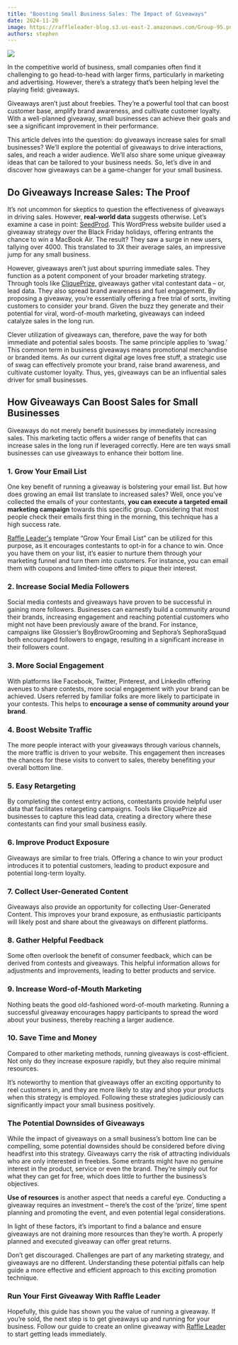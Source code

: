 ```yaml
---
title: "Boosting Small Business Sales: The Impact of Giveaways"
date: 2024-11-20
image: https://raffleleader-blog.s3.us-east-2.amazonaws.com/Group-95.png
authors: stephen
---
```


![](https://raffleleader-blog.s3.us-east-2.amazonaws.com/Group-95.png)

In the competitive world of business, small companies often find it challenging to go head-to-head with larger firms, particularly in marketing and advertising. However, there’s a strategy that’s been helping level the playing field: giveaways.

Giveaways aren’t just about freebies. They’re a powerful tool that can boost customer base, amplify brand awareness, and cultivate customer loyalty. With a well-planned giveaway, small businesses can achieve their goals and see a significant improvement in their performance.

This article delves into the question: do giveaways increase sales for small businesses? We’ll explore the potential of giveaways to drive interactions, sales, and reach a wider audience. We’ll also share some unique giveaway ideas that can be tailored to your business needs. So, let’s dive in and discover how giveaways can be a game-changer for your small business.

## Do Giveaways Increase Sales: The Proof

It’s not uncommon for skeptics to question the effectiveness of giveaways in driving sales. However, **real-world data** suggests otherwise. Let’s examine a case in point: [SeedProd](https://www.seedprod.com/). This WordPress website builder used a giveaway strategy over the Black Friday holidays, offering entrants the chance to win a MacBook Air. The result? They saw a surge in new users, tallying over 4000. This translated to 3X their average sales, an impressive jump for any small business.

However, giveaways aren’t just about spurring immediate sales. They function as a potent component of your broader marketing strategy. Through tools like [CliquePrize](https://www.cliqueprize.com/), giveaways gather vital contestant data – or, lead data. They also spread brand awareness and fuel engagement. By proposing a giveaway, you’re essentially offering a free trial of sorts, inviting customers to consider your brand. Given the buzz they generate and their potential for viral, word-of-mouth marketing, giveaways can indeed catalyze sales in the long run.

Clever utilization of giveaways can, therefore, pave the way for both immediate and potential sales boosts. The same principle applies to ‘swag.’ This common term in business giveaways means promotional merchandise or branded items. As our current digital age loves free stuff, a strategic use of swag can effectively promote your brand, raise brand awareness, and cultivate customer loyalty. Thus, yes, giveaways can be an influential sales driver for small businesses.

## How Giveaways Can Boost Sales for Small Businesses

Giveaways do not merely benefit businesses by immediately increasing sales. This marketing tactic offers a wider range of benefits that can increase sales in the long run if leveraged correctly. Here are ten ways small businesses can use giveaways to enhance their bottom line.

### 1. Grow Your Email List
One key benefit of running a giveaway is bolstering your email list. But how does growing an email list translate to increased sales? Well, once you’ve collected the emails of your contestants, **you can execute a targeted email marketing campaign** towards this specific group. Considering that most people check their emails first thing in the morning, this technique has a high success rate.

[Raffle Leader's](https://raffleleader.com/) template “Grow Your Email List” can be utilized for this purpose, as it encourages contestants to opt-in for a chance to win. Once you have them on your list, it’s easier to nurture them through your marketing funnel and turn them into customers. For instance, you can email them with coupons and limited-time offers to pique their interest.

### 2. Increase Social Media Followers
Social media contests and giveaways have proven to be successful in gaining more followers. Businesses can earnestly build a community around their brands, increasing engagement and reaching potential customers who might not have been previously aware of the brand. For instance, campaigns like Glossier’s BoyBrowGrooming and Sephora’s SephoraSquad both encouraged followers to engage, resulting in a significant increase in their followers count.

### 3. More Social Engagement
With platforms like Facebook, Twitter, Pinterest, and LinkedIn offering avenues to share contests, more social engagement with your brand can be achieved. Users referred by familiar folks are more likely to participate in your contests. This helps to **encourage a sense of community around your brand**.

### 4. Boost Website Traffic
The more people interact with your giveaways through various channels, the more traffic is driven to your website. This engagement then increases the chances for these visits to convert to sales, thereby benefiting your overall bottom line.

### 5. Easy Retargeting
By completing the contest entry actions, contestants provide helpful user data that facilitates retargeting campaigns. Tools like CliquePrize aid businesses to capture this lead data, creating a directory where these contestants can find your small business easily.

### 6. Improve Product Exposure
Giveaways are similar to free trials. Offering a chance to win your product introduces it to potential customers, leading to product exposure and potential long-term loyalty.

### 7. Collect User-Generated Content
Giveaways also provide an opportunity for collecting User-Generated Content. This improves your brand exposure, as enthusiastic participants will likely post and share about the giveaways on different platforms.

### 8. Gather Helpful Feedback
Some often overlook the benefit of consumer feedback, which can be derived from contests and giveaways. This helpful information allows for adjustments and improvements, leading to better products and service.

### 9. Increase Word-of-Mouth Marketing
Nothing beats the good old-fashioned word-of-mouth marketing. Running a successful giveaway encourages happy participants to spread the word about your business, thereby reaching a larger audience.

### 10. Save Time and Money
Compared to other marketing methods, running giveaways is cost-efficient. Not only do they increase exposure rapidly, but they also require minimal resources.

It’s noteworthy to mention that giveaways offer an exciting opportunity to reel customers in, and they are more likely to stay and shop your products when this strategy is employed. Following these strategies judiciously can significantly impact your small business positively.

### The Potential Downsides of Giveaways
While the impact of giveaways on a small business’s bottom line can be compelling, some potential downsides should be considered before diving headfirst into this strategy. Giveaways carry the risk of attracting individuals who are only interested in freebies. Some entrants might have no genuine interest in the product, service or even the brand. They’re simply out for what they can get for free, which does little to further the business’s objectives.

**Use of resources** is another aspect that needs a careful eye. Conducting a giveaway requires an investment – there’s the cost of the ‘prize’, time spent planning and promoting the event, and even potential legal considerations.

In light of these factors, it’s important to find a balance and ensure giveaways are not draining more resources than they’re worth. A properly planned and executed giveaway can offer great returns.

Don’t get discouraged. Challenges are part of any marketing strategy, and giveaways are no different. Understanding these potential pitfalls can help guide a more effective and efficient approach to this exciting promotion technique.

### Run Your First Giveaway With Raffle Leader
Hopefully, this guide has shown you the value of running a giveaway. If you’re sold, the next step is to get giveaways up and running for your business. Follow our guide to create an online giveaway with [Raffle Leader](https://raffleleader.com/) to start getting leads immediately.

<!-- This thought of being able to build my own side-project that could generate profit while I slept was always attractive to me.

![Image description](https://dev-to-uploads.s3.amazonaws.com/uploads/articles/e1r07ajn3gysdscjdkns.png)

So I’m happy to report that I’ve finally done it with my first software-as-a-service (SaaS) app, [CoverLetterGPT.xyz](http://CoverLetterGPT.xyz), which I launched in March 2023!

I’ll be the first to admit that the results aren’t spectacular, but they’re still something I’m very proud of: 

- over 5,000 registered users
- $203 monthly recurring revenue (MRR)

Below, I’m going to share with you how I built it (yes, it’s [open-source](https://github.com/vincanger/coverlettergpt)!), how I marketed and monetized it, along with a bunch of helpful resources to help you build your own profitable side-project.

## What the heck is CoverLetterGPT?

[CoverLetterGPT.xyz](http://CoverLetterGPT.xyz) was an idea I got after the OpenAI API was released. It’s an app that allows you to upload a PDF of your CV/resumé, along with the job description you’re applying to, and it will generate and edit unique cover letters for you based on this information.

{% embed https://youtu.be/ZhcFRD9cVrI %}

It also lets you save and manage your cover letters per each job, making it easy to make and apply to multiple jobs without having to keep copy and pasting all your important info into ChatGPT! 

## What’s the Tech Stack?

![Image description](https://dev-to-uploads.s3.amazonaws.com/uploads/articles/xpb97bgrx98bwxemrg0o.png)

CoverLetterGPT is entirely open-source, so you can [check out the code](https://github.com/vincanger/coverlettergpt), fork it, learn from it, make your own, submit a PR (I’d love you forever if you did 🙂)… whatever!

I built it using the [Wasp full-stack framework](https://wasp-lang.dev) which allowed me to ship it about 10x faster. 

Why? 

Because [Wasp](https://wasp-lang.dev) as a framework allows you to describe your app’s core features in a `main.wasp` config file. Then it continually compiles and “glues” these features into a React-ExpressJS-Prisma full-stack app for you. 

All you have to focus on is writing the client and server-side logic, and Wasp will do the boring stuff for you, like authentication & authorization, server config, email sending, and cron jobs. 

BTW, [Wasp](https://wasp-lang.dev) is open-source and free and you can help the project out a ton by starring the repo on GitHub: [https://www.github.com/wasp-lang/wasp](https://www.github.com/wasp-lang/wasp) 🙏

![https://media1.giphy.com/media/ZfK4cXKJTTay1Ava29/giphy.gif?cid=7941fdc6pmqo30ll0e4rzdiisbtagx97sx5t0znx4lk0auju&ep=v1_gifs_search&rid=giphy.gif&ct=g](https://media1.giphy.com/media/ZfK4cXKJTTay1Ava29/giphy.gif?cid=7941fdc6pmqo30ll0e4rzdiisbtagx97sx5t0znx4lk0auju&ep=v1_gifs_search&rid=giphy.gif&ct=g)

{% cta [https://www.github.com/wasp-lang/wasp](https://www.github.com/wasp-lang/wasp) %} ⭐️ Thanks For Your Support 🙏  {% endcta %}

For the UI, I used [Chakra UI](https://chakra-ui.com/), as I always do. I like that it’s a component-based UI library. This helps me build UI’s a lot faster than I would with Tailwind or vanilla CSS.

For payments, I used [Stripe](https://www.notion.so/How-I-Built-and-Open-Sourced-CoverLetterGPT-5-000-users-200-MRR-0d32f13fa00a440fb8e08c8dbf2b8a27?pvs=21), (I’ll go into the details of monetization below). 

The Server and Postgres Database are hosted on [https://railway.app](https://railway.app/), with the client on [Netlify.com](http://Netlify.com)’s free tier.

![Image description](https://dev-to-uploads.s3.amazonaws.com/uploads/articles/09ca1yaqodkb7b2vnwr9.png)

By the way, If you’re interested in building your own SaaS with almost the same stack as above, I also built a [free SaaS template](https://github.com/wasp-lang/SaaS-Template-GPT) you can use that will save you days of work!  

## How I Marketed It

My biggest take-away from this whole project was that open-sourcing it was the best way to market it!

This seems counter-intuitive, right? Why would making the code available for anyone to see and copy be good for a business? You’re basically rolling out a red carpet for competitors, aren’t you?

Well, not quite.

First of all, the number of people who will realistically spend the time and energy launching a direct competitor is low. Also, most people interested in your open-source code want to learn some aspect of it and apply it to their own ideas, not just copy yours directly.

Secondly, and most importantly, the fact that it’s open-source makes people a lot more receptive to you talking about it. 

![Image description](https://dev-to-uploads.s3.amazonaws.com/uploads/articles/q79djej6doj2yq10l2og.png)

When you present something you’ve built and give people the opportunity to learn from it, they’re much more welcoming! As a result, they’re more likely to upvote it, share it, use it, and recommend it to others.

This is exactly what happened with CoverLetterGPT! As a result of me sharing the open-source code, it get featured on the [IndieHackers.com](https://www.indiehackers.com/post/whats-new-don-t-build-things-no-one-wants-833ee752ba?utm_source=indie-hackers-emails&utm_campaign=ih-newsletter&utm_medium=email) newsletter (>100k subscribers), shared on blogs, and talked about on social media platforms.

![Image description](https://dev-to-uploads.s3.amazonaws.com/uploads/articles/44rlv65u97qhufbhqt0k.png)

And even though it’s a small, simple product, I tried launching it on [Product Hunt](http://producthunt.com), where it also performed considerably well.

So, all together, these initial efforts combined gave my product a good initial marketing presence. To this day, I haven’t really done much else to market it, except some twitter posts (and this post, if you want to consider it marketing 🤑).

## How I Monetized It

When I first launched in March 2023, I didn’t really expect anyone to pay for the product, but I wanted to learn how to use Stripe as a payments processor, thinking that the skills might be useful in the future.

So I started simple, and just put a one-time payment link for tips. No paywall, no subscriptions. It was entirely free to use with any tip amount welcome.

To my surprise, tips started coming in, with some as high as $10 dollars!

This encouraged me to force users to login to use the product, and add a paywall after users used up 3 credits.

My initial payment options were:

- $4.95 for a 3 months access
- $2.95 for 10 cover letter generations

![Image description](https://dev-to-uploads.s3.amazonaws.com/uploads/articles/golo3tnh3o0sy5sujrer.png)

That went reasonably well until I implemented the ability for users to use GPT to make finer edits to their generated cover letters. That’s when I changed my pricing and that’s when better profits started to come in:

- $5.95 / month subscription with GPT-4
- $2.95 / month subscription with GPT-3.5-turbo

Currently, over 90% of my customers choose the more powerful, more [expensive plan with GPT-4](https://openai.com/pricing), even though the 3 trial credits use the GPT-3.5-turbo model.

(I also integrated Bitcoin Lightning payments — check out the [repo](https://github.com/vincanger/coverlettergpt) if you want to learn how — but haven’t received any yet.)

Now, with an MRR of ~$203, my monthly profit of course depends on my costs, which are:

- Domain Name: $10/year
- OpenAI bill: ~ $15/month
- Hosting bill: ~ $3/month

Which leaves me at about ~ $183/month in profits 😀

## Future Plans

One of the most surprising aspects about [CoverLetterGPT.xyz](http://CoverLetterGPT.xyz)’s success is that, on the surface, the product is very simple. Also, I’ve done very little in the way of SEO marketing, and haven’t continued to market it much at all. The current growth is mostly organic at this point thanks to my initial marketing efforts.

But I still have some plans to make it better:

- buy a better top-level domain (TLD), like [CoverLetterGPT.ai](http://CoverLetterGPT.ai)
- add more features, like the ability to generate interview questions based on the cover letters
- improve the UX and make it look more “professional”

If you have any other ideas how I could improve it, drop me a comment, message me on [twitter/x](https://twitter.com/hot_town), or submit a [PR to the repo](https://github.com/vincanger/coverlettergpt).

## Final Words + More Resources

My intention with this article was to help others who might be considering launching their own SaaS product. So I hope that’s been the case here. If you still have any questions, don’t hesitate to ask.

Here are also the most important links from this article along with some further resources that will help in building and marketing your own profitable side-project:

- 👨‍💻 [CoverLetterGPT GitHub Repo](https://github.com/vincanger/coverlettergpt)
- 💸 [Free Full-Stack SaaS Template w/ Google Auth, Stripe, GPT, & instructions in the README!](https://github.com/wasp-lang/SaaS-Template-GPT)
- ✍️ [Initial CoverLetterGPT Reddit Post](https://www.reddit.com/r/webdev/comments/11uh4qo/comment/jco5ggp/?utm_source=share&utm_medium=web2x&context=3)
- 🪓 [IndieHackers Feature](https://www.indiehackers.com/post/whats-new-don-t-build-things-no-one-wants-833ee752ba?utm_source=indie-hackers-emails&utm_campaign=ih-newsletter&utm_medium=email)
- 💸 [Great Video on how to use Stripe CLI & Webhooks](https://www.youtube.com/watch?v=Psq5N5C-FGo&t=1041s)

Oh, and if you found these resources useful, don't forget to support Wasp by [starring the repo on GitHub](https://github.com/wasp-lang/wasp)! 

![https://res.cloudinary.com/practicaldev/image/fetch/s--OCpry2p9--/c_limit%2Cf_auto%2Cfl_progressive%2Cq_66%2Cw_800/https://dev-to-uploads.s3.amazonaws.com/uploads/articles/bky8z46ii7ayejprrqw3.gif](https://res.cloudinary.com/practicaldev/image/fetch/s--OCpry2p9--/c_limit%2Cf_auto%2Cfl_progressive%2Cq_66%2Cw_800/https://dev-to-uploads.s3.amazonaws.com/uploads/articles/bky8z46ii7ayejprrqw3.gif)

{% cta [https://www.github.com/wasp-lang/wasp](https://www.github.com/wasp-lang/wasp) %} ⭐️ Thanks For Your Support 🙏  {% endcta %} -->
